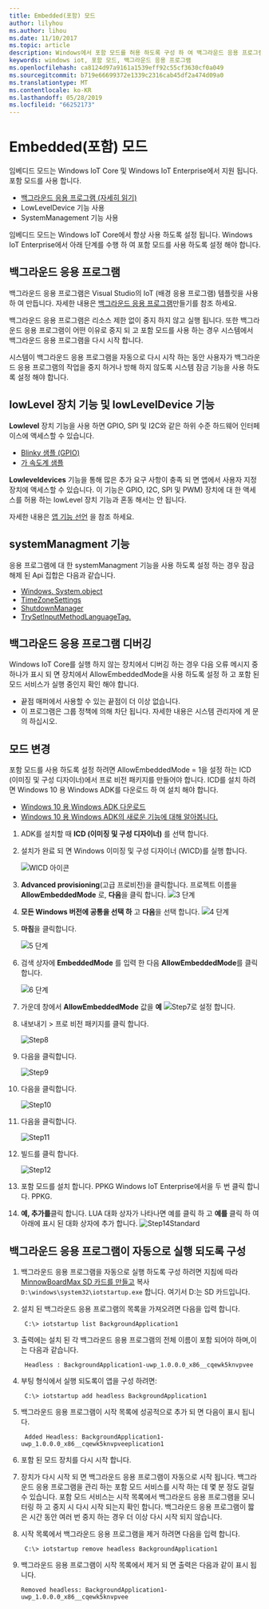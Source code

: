 ```yaml
---
title: Embedded(포함) 모드
author: lilyhou
ms.author: lihou
ms.date: 11/10/2017
ms.topic: article
description: Windows에서 포함 모드를 허용 하도록 구성 하 여 백그라운드 응용 프로그램 및 기타 기능을 사용 하도록 구성 하는 방법을 알아봅니다.
keywords: windows iot, 포함 모드, 백그라운드 응용 프로그램
ms.openlocfilehash: ca8124d97a9161a1539eff92c55cf3630cf0a049
ms.sourcegitcommit: b719e66699372e1339c2316cab45df2a474d09a0
ms.translationtype: MT
ms.contentlocale: ko-KR
ms.lasthandoff: 05/28/2019
ms.locfileid: "66252173"
---
```

# <a name="embedded-mode"></a>Embedded(포함) 모드

임베디드 모드는 Windows IoT Core 및 Windows IoT Enterprise에서 지원 됩니다. 포함 모드를 사용 합니다.

* [백그라운드 응용 프로그램 (자세히 읽기)](https://docs.microsoft.com/windows/iot-core/develop-your-app/backgroundapplications)
* LowLevelDevice 기능 사용
* SystemManagement 기능 사용

임베디드 모드는 Windows IoT Core에서 항상 사용 하도록 설정 됩니다.
Windows IoT Enterprise에서 아래 단계를 수행 하 여 포함 모드를 사용 하도록 설정 해야 합니다.

## <a name="background-applications"></a>백그라운드 응용 프로그램

백그라운드 응용 프로그램은 Visual Studio의 IoT (배경 응용 프로그램) 템플릿을 사용 하 여 만듭니다.
자세한 내용은 [백그라운드 응용 프로그램](https://docs.microsoft.com/windows/iot-core/develop-your-app/backgroundapplications)만들기를 참조 하세요.

백그라운드 응용 프로그램은 리소스 제한 없이 중지 하지 않고 실행 됩니다. 또한 백그라운드 응용 프로그램이 어떤 이유로 중지 되 고 포함 모드를 사용 하는 경우 시스템에서 백그라운드 응용 프로그램을 다시 시작 합니다.

시스템이 백그라운드 응용 프로그램을 자동으로 다시 시작 하는 동안 사용자가 백그라운드 응용 프로그램의 작업을 중지 하거나 방해 하지 않도록 시스템 잠금 기능을 사용 하도록 설정 해야 합니다.

## <a name="lowlevel-device-capability-and-lowleveldevice-capability"></a>lowLevel 장치 기능 및 lowLevelDevice 기능

**Lowlevel** 장치 기능을 사용 하면 GPIO, SPI 및 I2C와 같은 하위 수준 하드웨어 인터페이스에 액세스할 수 있습니다.

* [Blinky 샘플 (GPIO)](https://developer.microsoft.com/en-us/windows/iot/samples/helloblinky)
* [가 속도계 샘플](https://github.com/Microsoft/Windows-iotcore-samples/tree/master/Samples/Accelerometer)

**Lowleveldevices** 기능을 통해 많은 추가 요구 사항이 충족 되 면 앱에서 사용자 지정 장치에 액세스할 수 있습니다. 이 기능은 GPIO, I2C, SPI 및 PWM) 장치에 대 한 액세스를 허용 하는 lowLevel 장치 기능과 혼동 해서는 안 됩니다.

자세한 내용은 [앱 기능 선언](https://docs.microsoft.com/en-us/windows/uwp/packaging/app-capability-declarations) 을 참조 하세요.

## <a name="systemmanagment-capability"></a>systemManagment 기능

응용 프로그램에 대 한 systemManagment 기능을 사용 하도록 설정 하는 경우 잠금 해제 된 Api 집합은 다음과 같습니다.  

* [Windows. System.object](https://msdn.microsoft.com/library/windows/apps/windows.system.processlauncher.aspx)
* [TimeZoneSettings](https://msdn.microsoft.com/library/windows/apps/windows.system.timezonesettings.aspx)
* [ShutdownManager](https://msdn.microsoft.com/library/windows/apps/windows.system.shutdownmanager.aspx)
* [TrySetInputMethodLanguageTag.](https://msdn.microsoft.com/library/windows/apps/windows.globalization.language.trysetinputmethodlanguagetag.aspx)

## <a name="debugging-background-applications"></a>백그라운드 응용 프로그램 디버깅

Windows IoT Core를 실행 하지 않는 장치에서 디버깅 하는 경우 다음 오류 메시지 중 하나가 표시 되 면 장치에서 AllowEmbeddedMode을 사용 하도록 설정 하 고 포함 된 모드 서비스가 실행 중인지 확인 해야 합니다.

* 끝점 매퍼에서 사용할 수 있는 끝점이 더 이상 없습니다.
* 이 프로그램은 그룹 정책에 의해 차단 됩니다. 자세한 내용은 시스템 관리자에 게 문의 하십시오.

## <a name="changing-the-mode"></a>모드 변경
포함 모드를 사용 하도록 설정 하려면 AllowEmbeddedMode = 1을 설정 하는 ICD (이미징 및 구성 디자이너)에서 프로 비전 패키지를 만들어야 합니다.  ICD를 설치 하려면 Windows 10 용 Windows ADK를 다운로드 하 여 설치 해야 합니다.

* [Windows 10 용 Windows ADK 다운로드](http://go.microsoft.com/fwlink/p/?LinkId=526740)
* [Windows 10 용 Windows ADK의 새로운 기능에 대해 알아봅니다.](https://msdn.microsoft.com/library/windows/hardware/dn927348(v=vs.85).aspx)

1. ADK를 설치할 때 **ICD (이미징 및 구성 디자이너)** 를 선택 합니다.
2. 설치가 완료 되 면 Windows 이미징 및 구성 디자이너 (WICD)를 실행 합니다.

    ![WICD 아이콘](../media/EmbeddedMode/WICD_Icon.png)

3. **Advanced provisioning**(고급 프로비전)을 클릭합니다.  프로젝트 이름을 **AllowEmbeddedMode** 로, **다음**을 클릭 합니다.
    ![3 단계](../media/EmbeddedMode/Step3.png)

4. **모든 Windows 버전에 공통을 선택 하** 고 **다음**을 선택 합니다.
    ![4 단계](../media/EmbeddedMode/Step4.png)

5. **마침**을 클릭합니다.

    ![5 단계](../media/EmbeddedMode/Step5.png)

6. 검색 상자에 **EmbeddedMode** 를 입력 한 다음 **AllowEmbeddedMode**를 클릭 합니다.

    ![6 단계](../media/EmbeddedMode/Step6.png)

7. 가운데 창에서 **AllowEmbeddedMode** 값을 **예** ![Step7로 설정 합니다.](../media/EmbeddedMode/Step7.png)

8. 내보내기 > 프로 비전 패키지를 클릭 합니다.

    ![Step8](../media/EmbeddedMode/Step8.png)

9. 다음을 클릭합니다.

    ![Step9](../media/EmbeddedMode/Step9.png)

10. 다음을 클릭합니다.

    ![Step10](../media/EmbeddedMode/Step10.png)

11. 다음을 클릭합니다.

    ![Step11](../media/EmbeddedMode/Step11.png)

12. 빌드를 클릭 합니다.

    ![Step12](../media/EmbeddedMode/Step12.png)

13. 포함 모드를 설치 합니다. PPKG Windows IoT Enterprise에서을 두 번 클릭 합니다. PPKG.

14. **예, 추가를**클릭 합니다.
    LUA 대화 상자가 나타나면 예를 클릭 하 고 **예를** 클릭 하 여 아래에 표시 된 대화 상자에 추가 합니다.
    ![Step14Standard](../media/EmbeddedMode/Step14Standard.png)


## <a name="configuring-a-background-application-to-run-automatically"></a>백그라운드 응용 프로그램이 자동으로 실행 되도록 구성
1. 백그라운드 응용 프로그램을 자동으로 실행 하도록 구성 하려면 지침에 따라 [MinnowBoardMax SD 카드를 만들고](https://developer.microsoft.com/en-us/windows/iot/getstarted) 복사 `D:\windows\system32\iotstartup.exe` 합니다. 여기서 D:는 SD 카드입니다.

2. 설치 된 백그라운드 응용 프로그램의 목록을 가져오려면 다음을 입력 합니다.

        C:\> iotstartup list BackgroundApplication1

3. 출력에는 설치 된 각 백그라운드 응용 프로그램의 전체 이름이 포함 되어야 하며,이는 다음과 같습니다.

        Headless : BackgroundApplication1-uwp_1.0.0.0_x86__cqewk5knvpvee

5. 부팅 형식에서 실행 되도록이 앱을 구성 하려면:

        C:\> iotstartup add headless BackgroundApplication1

6. 백그라운드 응용 프로그램이 시작 목록에 성공적으로 추가 되 면 다음이 표시 됩니다.

        Added Headless: BackgroundApplication1-uwp_1.0.0.0_x86__cqewk5knvpveeplication1

7. 포함 된 모드 장치를 다시 시작 합니다.

8. 장치가 다시 시작 되 면 백그라운드 응용 프로그램이 자동으로 시작 됩니다.  백그라운드 응용 프로그램을 관리 하는 포함 모드 서비스를 시작 하는 데 몇 분 정도 걸릴 수 있습니다.  포함 모드 서비스는 시작 목록에서 백그라운드 응용 프로그램을 모니터링 하 고 중지 시 다시 시작 되는지 확인 합니다.  백그라운드 응용 프로그램이 짧은 시간 동안 여러 번 중지 하는 경우 더 이상 다시 시작 되지 않습니다.

9. 시작 목록에서 백그라운드 응용 프로그램을 제거 하려면 다음을 입력 합니다.

        C:\> iotstartup remove headless BackgroundApplication1

10. 백그라운드 응용 프로그램이 시작 목록에서 제거 되 면 출력은 다음과 같이 표시 됩니다.

        Removed headless: BackgroundApplication1-uwp_1.0.0.0_x86__cqewk5knvpvee
